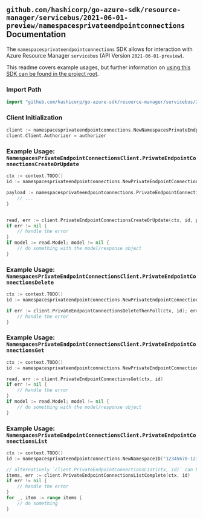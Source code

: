 
## `github.com/hashicorp/go-azure-sdk/resource-manager/servicebus/2021-06-01-preview/namespacesprivateendpointconnections` Documentation

The `namespacesprivateendpointconnections` SDK allows for interaction with Azure Resource Manager `servicebus` (API Version `2021-06-01-preview`).

This readme covers example usages, but further information on [using this SDK can be found in the project root](https://github.com/hashicorp/go-azure-sdk/tree/main/docs).

### Import Path

```go
import "github.com/hashicorp/go-azure-sdk/resource-manager/servicebus/2021-06-01-preview/namespacesprivateendpointconnections"
```


### Client Initialization

```go
client := namespacesprivateendpointconnections.NewNamespacesPrivateEndpointConnectionsClientWithBaseURI("https://management.azure.com")
client.Client.Authorizer = authorizer
```


### Example Usage: `NamespacesPrivateEndpointConnectionsClient.PrivateEndpointConnectionsCreateOrUpdate`

```go
ctx := context.TODO()
id := namespacesprivateendpointconnections.NewPrivateEndpointConnectionID("12345678-1234-9876-4563-123456789012", "example-resource-group", "namespaceName", "privateEndpointConnectionName")

payload := namespacesprivateendpointconnections.PrivateEndpointConnection{
	// ...
}


read, err := client.PrivateEndpointConnectionsCreateOrUpdate(ctx, id, payload)
if err != nil {
	// handle the error
}
if model := read.Model; model != nil {
	// do something with the model/response object
}
```


### Example Usage: `NamespacesPrivateEndpointConnectionsClient.PrivateEndpointConnectionsDelete`

```go
ctx := context.TODO()
id := namespacesprivateendpointconnections.NewPrivateEndpointConnectionID("12345678-1234-9876-4563-123456789012", "example-resource-group", "namespaceName", "privateEndpointConnectionName")

if err := client.PrivateEndpointConnectionsDeleteThenPoll(ctx, id); err != nil {
	// handle the error
}
```


### Example Usage: `NamespacesPrivateEndpointConnectionsClient.PrivateEndpointConnectionsGet`

```go
ctx := context.TODO()
id := namespacesprivateendpointconnections.NewPrivateEndpointConnectionID("12345678-1234-9876-4563-123456789012", "example-resource-group", "namespaceName", "privateEndpointConnectionName")

read, err := client.PrivateEndpointConnectionsGet(ctx, id)
if err != nil {
	// handle the error
}
if model := read.Model; model != nil {
	// do something with the model/response object
}
```


### Example Usage: `NamespacesPrivateEndpointConnectionsClient.PrivateEndpointConnectionsList`

```go
ctx := context.TODO()
id := namespacesprivateendpointconnections.NewNamespaceID("12345678-1234-9876-4563-123456789012", "example-resource-group", "namespaceName")

// alternatively `client.PrivateEndpointConnectionsList(ctx, id)` can be used to do batched pagination
items, err := client.PrivateEndpointConnectionsListComplete(ctx, id)
if err != nil {
	// handle the error
}
for _, item := range items {
	// do something
}
```
